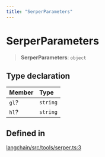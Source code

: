 ```yaml
---
title: "SerperParameters"
---
```


# SerperParameters

> **SerperParameters**: `object`

## Type declaration

| Member | Type     |
| :----- | :------- |
| `gl`?  | `string` |
| `hl`?  | `string` |

## Defined in

[langchain/src/tools/serper.ts:3](https://github.com/hwchase17/langchainjs/blob/ddf2996/langchain/src/tools/serper.ts#L3)

